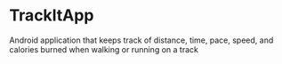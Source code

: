 # TrackItApp
Android application that keeps track of distance, time, pace, speed, and calories burned when walking or running on a track
